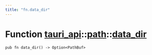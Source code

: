 ```yaml
---
title: "fn.data_dir"
---
```


# Function [tauri_api](/docs/api/rust/tauri_api/../index.html)::​[path](/docs/api/rust/tauri_api/index.html)::​[data_dir](/docs/api/rust/tauri_api/)

    pub fn data_dir() -> Option<PathBuf>

      